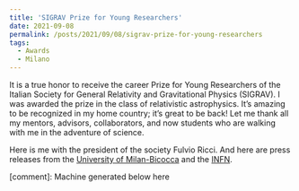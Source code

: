 ```yaml
---
title: 'SIGRAV Prize for Young Researchers'
date: 2021-09-08
permalink: /posts/2021/09/08/sigrav-prize-for-young-researchers
tags:
  - Awards
  - Milano
---
```


It is a true honor to receive the career Prize for Young Researchers of the Italian Society for General Relativity and Gravitational Physics (SIGRAV). I was awarded the prize in the class of relativistic astrophysics. It’s amazing to be recognized in my home country; it’s great to be back! Let me thank all my mentors, advisors, collaborators, and now students who are walking with me in the adventure of science.

Here is me with the president of the society Fulvio Ricci. And here are press releases from the [University of Milan-Bicocca](<https://www.fisica.unimib.it/it/news/davide-gerosa-premio-assegnato-dalla-societ%C3%A0-italiana-relativit%C3%A0-generale-e-fisica-della>) and the [INFN](<https://home.infn.it/it/news-infn/4527-sigrav-premiati-tre-giovani-ricercatori-infn-e-assegnata-a-heino-falcke-e-ad-andrzej-mariusz-trautman-la-medaglia-amaldi>).

[comment]: Machine generated below here
